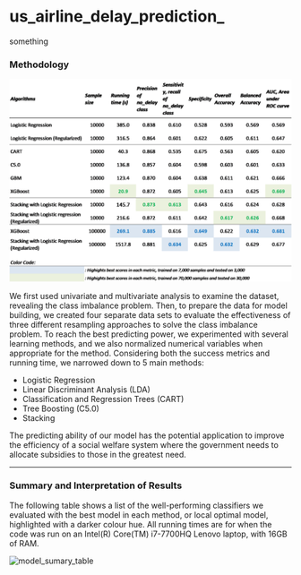 # us_airline_delay_prediction_

something

### Methodology



![flow_chart](summarytable.png)



We first used univariate and multivariate analysis to examine the dataset, revealing the class imbalance problem. Then, to prepare the data for model building, we created four separate data sets to evaluate the effectiveness of three different resampling approaches to solve the class imbalance problem. To reach the best predicting power, we experimented with several learning methods, and we also normalized numerical variables when appropriate for the method. Considering both the success metrics and running time, we narrowed down to 5 main methods: 

- Logistic Regression
- Linear Discriminant Analysis (LDA)
- Classification and Regression Trees (CART)
- Tree Boosting (C5.0)
- Stacking

The predicting ability of our model has the potential application to improve the efficiency of a social welfare system where the government needs to allocate subsidies to those in the greatest need.    

------

### Summary and Interpretation of Results

The following table shows a list of the well-performing classifiers we evaluated with the best model in each method, or local optimal model, highlighted with a darker colour hue. All running times are for when the code was run on an Intel(R) Core(TM) i7-7700HQ Lenovo laptop, with 16GB of RAM.    

![model_sumary_table]()